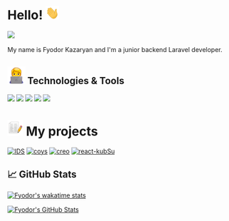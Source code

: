 # Hello! <img src="https://raw.githubusercontent.com/leanlord/leanlord/master/wave.gif" width="30px" height="30px"> 

![](https://visitor-badge.glitch.me/badge?page_id=da-blackest-funeral.da-blackest-funeral)

My name is Fyodor Kazaryan and I'm a junior backend Laravel developer.

## <img src="https://raw.githubusercontent.com/heydrdev/devtools/main/emojis/telegram/technologist.gif" width="40px" height="40px"> Technologies & Tools

![](https://img.shields.io/badge/Editor-PhpStorm-informational?style=flat&logo=PhpStorm&color=68829E)
![](https://img.shields.io/badge/Code-PHP-informational?style=flat&logo=PHP&color=8993be)
![](https://img.shields.io/badge/Code-Laravel-informational?style=flat&logo=Laravel&color=ff291a)
![](https://img.shields.io/badge/DB-MySQL-informational?style=flat&logo=MySQL)
![](https://img.shields.io/badge/Tools-Vagrant-informational?style=flat&logo=Vagrant&logoColor=1560f8&color=1560f8)

# <img src="https://raw.githubusercontent.com/heydrdev/devtools/main/emojis/telegram/memo.gif" width="35px" height="35px"> My projects
<p align="left">
  <a href="https://github.com/da-blackest-funeral/IDS"><img width="282" src="https://denvercoder1-github-readme-stats.vercel.app/api/pin/?username=da-blackest-funeral&repo=IDS&theme=react&bg_color=1F222E&title_color=F85D7F&icon_color=F8D866&hide_border=true&show_icons=false" alt="IDS"></a>
  <a href="https://github.com/da-blackest-funeral/coys"><img width="282" src="https://denvercoder1-github-readme-stats.vercel.app/api/pin/?username=da-blackest-funeral&repo=coys&theme=react&bg_color=1F222E&title_color=F85D7F&icon_color=F8D866&hide_border=true&show_icons=false" alt="coys"></a>
  <a href="https://github.com/leanlord/creo"><img width="282" src="https://denvercoder1-github-readme-stats.vercel.app/api/pin/?username=leanlord&repo=creo&theme=react&bg_color=1F222E&title_color=F85D7F&icon_color=F8D866&hide_border=true&show_icons=false" alt="creo"></a>
<!--   <a href="https://github.com/da-blackest-funeral/auto-shop"><img width="282" src="https://denvercoder1-github-readme-stats.vercel.app/api/pin/?username=da-blackest-funeral&repo=auto-shop&theme=react&bg_color=1F222E&title_color=F85D7F&icon_color=F8D866&hide_border=true&show_icons=false" alt="auto-shop"></a> -->
  <a href="https://github.com/sl14888/react-kubSu"><img width="282" src="https://denvercoder1-github-readme-stats.vercel.app/api/pin/?username=sl14888&repo=react-kubSu&theme=react&bg_color=1F222E&title_color=F85D7F&icon_color=F8D866&hide_border=true&show_icons=false" alt="react-kubSu"></a>
  
## &#x1f4c8; GitHub Stats
[![Fyodor's wakatime stats](https://github-readme-stats.vercel.app/api/wakatime?username=fyodor_kazaryan&layout=compact&langs_count=6)](https://wakatime.com/@fyodor_kazaryan)

<a href="https://github.com/da-blackest-funeral">
  <img align="center" src="https://github-readme-stats.vercel.app/api?username=da-blackest-funeral&show_icons=true&line_height=27&count_private=true&title_color=black&text_color=black&icon_color=2bbc8a&bg_color=white" alt="Fyodor's GitHub Stats" />
</a>
